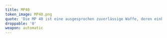 ```yaml
---
title: MP40
token_image: MP40.png
quote: 'Die MP 40 ist eine ausgesprochen zuverlässige Waffe, deren einklappbarer Metallkolben sie besonders transportabel macht. Über 6 Millionen Stück wurden von dieser Standardwaffe des Reichs produziert.'
droppable: '0'
weapon: automatic
---
```


